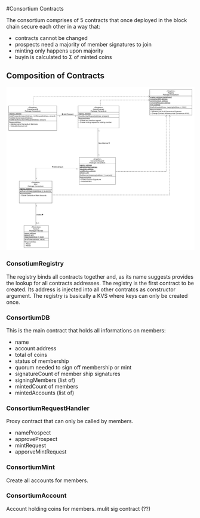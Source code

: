 #Consortium Contracts

The consortium comprises of 5 contracts that once deployed in the block chain secure each other in a way that: 

- contracts cannot be changed 
- prospects need a majority of member signatures to join
- minting only happens upon majority
- buyin is calculated to &#x03a3; of minted coins

## Composition of Contracts

![](./ConsortiumContracts.jpg)

### ConsotiumRegistry
The registry binds all contracts together and, as its name suggests provides the lookup for all contracts addresses. The registry is the first contract to be created. Its address is injected into all other contratcs as constructor argument. The registry is basically a KVS where keys can only be created once. 

### ConsortiumDB
This is the main contract that holds all informations on members: 

- name
- account address
- total of coins
- status of membership
- quorum needed to sign off membership or mint
- signatureCount of member ship signatures 
- signingMembers (list of)
- mintedCount of members 
- mintedAccounts (list of)

### ConsortiumRequestHandler
Proxy contract that can only be called by members. 

- nameProspect
- approveProspect
- mintRequest
- apporveMintRequest 

### ConsortiumMint
Create all accounts for members. 

### ConsortiumAccount
Account holding coins for members. mulit sig contract (??)
 
 

